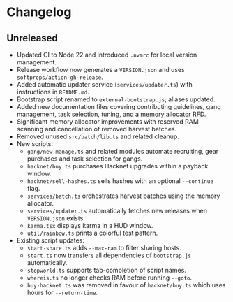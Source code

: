 # Changelog

## Unreleased

- Updated CI to Node 22 and introduced `.nvmrc` for local version management.
- Release workflow now generates a `VERSION.json` and uses `softprops/action-gh-release`.
- Added automatic updater service (`services/updater.ts`) with instructions in `README.md`.
- Bootstrap script renamed to `external-bootstrap.js`; aliases updated.
- Added new documentation files covering contributing guidelines, gang management, task selection, tuning, and a memory allocator RFD.
- Significant memory allocator improvements with reserved RAM scanning and cancellation of removed harvest batches.
- Removed unused `src/batch/lib.ts` and related cleanup.
- New scripts:
  - `gang/new-manage.ts` and related modules automate recruiting, gear purchases and task selection for gangs.
  - `hacknet/buy.ts` purchases Hacknet upgrades within a payback window.
  - `hacknet/sell-hashes.ts` sells hashes with an optional `--continue` flag.
  - `services/batch.ts` orchestrates harvest batches using the memory allocator.
  - `services/updater.ts` automatically fetches new releases when `VERSION.json` exists.
  - `karma.tsx` displays karma in a HUD window.
  - `util/rainbow.ts` prints a colorful test pattern.
- Existing script updates:
  - `start-share.ts` adds `--max-ram` to filter sharing hosts.
  - `start.ts` now transfers all dependencies of `bootstrap.js` automatically.
  - `stopworld.ts` supports tab-completion of script names.
  - `whereis.ts` no longer checks RAM before running `--goto`.
  - `buy-hacknet.ts` was removed in favour of `hacknet/buy.ts` which uses hours for `--return-time`.

